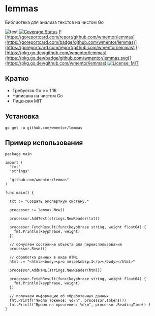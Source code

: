 # lemmas

Библиотека для анализа текстов на чистом Go

![test](https://github.com/wmentor/lemmas/workflows/test/badge.svg)
[![Coverage Status](https://coveralls.io/repos/github/wmentor/lemmas/badge.svg?branch=master&v=20210323)](https://coveralls.io/github/wmentor/lemmas?branch=master)
[![https://goreportcard.com/report/github.com/wmentor/lemmas](https://goreportcard.com/badge/github.com/wmentor/lemmas)](https://goreportcard.com/report/github.com/wmentor/lemmas)
[![https://pkg.go.dev/github.com/wmentor/lemmas](https://pkg.go.dev/badge/github.com/wmentor/lemmas.svg)](https://pkg.go.dev/github.com/wmentor/lemmas)
[![License: MIT](https://img.shields.io/badge/License-MIT-green.svg)](https://opensource.org/licenses/MIT)

## Кратко

* Требуется Go >= 1.16
* Написана на чистом Go
* Лицензия MIT

## Установка

```plaintext
go get -u github.com/wmentor/lemmas
```

## Пример использования

```golang
package main

import (
  "fmt"
  "strings"

  "github.com/wmentor/lemmas"
)

func main() {

  txt := "Создать экспертную систему."

  processor := lemmas.New()

  processor.AddText(strings.NewReader(txt))

  processor.FetchResult(func(keyphrase string, weight float64) {
    fmt.Println(keyphrase, weight)
  })

  // обнуляем состояние объекта для переиспользования
  processor.Reset()

  // обработка данных в виде HTML
  html := "<html><body><p>о петре&nbsp;I</p></body></html>"

  processor.AddHTML(strings.NewReader(html))

  processor.FetchResult(func(keyphrase string, weight float64) {
    fmt.Println(keyphrase, weight)
  })

  // получаем информацию об обработанных данных
  fmt.Printf("Число токенов: %d\n", processor.Tokens())
  fmt.Printf("Время на прочтение: %d\n", processor.ReadingTime() )
}
```
